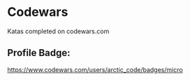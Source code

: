 # Codewars
Katas completed on codewars.com

## Profile Badge:
https://www.codewars.com/users/arctic_code/badges/micro
